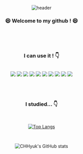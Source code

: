 <div align="center">

  ![header](https://capsule-render.vercel.app/api?type=Cylinder&color=000000&height=200&fontColor=ffffff&text=CHHyuk&animation=fadeIn)
### :smile: Welcome to my github ! :smile: 
<br/>
<br/>
<br/>

### I can use it ! :point_down:

<br/>

<div>
  <img src="https://img.shields.io/badge/Python-3776AB?style=flat-square&logo=Python&logoColor=ffffff"/>
  <img src="https://img.shields.io/badge/HTML5-E34F26?style=flat-square&logo=HTML5&logoColor=ffffff"/>
  <img src="https://img.shields.io/badge/CSS3-1572B6?style=flat-square&logo=CSS3&logoColor=ffffff"/>
  <img src="https://img.shields.io/badge/JavaScript-F7DF1E?style=flat-square&logo=JavaScript&logoColor=ffffff"/>
  <img src="https://img.shields.io/badge/React-61DAFB?style=flat-square&logo=React&logoColor=ffffff"/>
  <img src="https://img.shields.io/badge/Next.js-000000?style=flat-square&logo=Next.js&logoColor=ffffff"/>
  <img src="https://img.shields.io/badge/React-61DAFB?style=flat-square&logo=React&logoColor=ffffff"/>
  <img src="https://img.shields.io/badge/React-61DAFB?style=flat-square&logo=React&logoColor=ffffff"/>
  <img src="https://img.shields.io/badge/React-61DAFB?style=flat-square&logo=React&logoColor=ffffff"/>
  <img src="https://img.shields.io/badge/React-61DAFB?style=flat-square&logo=React&logoColor=ffffff"/>
</div>

<br/>
<br/>
<br/>

### I studied... :point_down:
 
<br/>
  
[![Top Langs](https://github-readme-stats.vercel.app/api/top-langs/?username=CHHyuk&layout=compact)](https://github.com/anuraghazra/github-readme-stats)
  
<br/>
  
![CHHyuk's GitHub stats](https://github-readme-stats.vercel.app/api?username=CHHyuk&show_icons=true&theme=dark)

</div>
